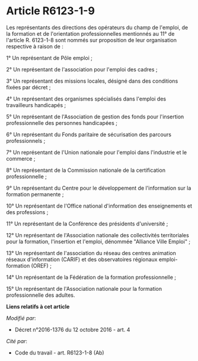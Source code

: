 # Article R6123-1-9

Les représentants des directions des opérateurs du champ de l'emploi, de la formation et de l'orientation professionnelles
mentionnés au 11° de l'article R. 6123-1-8 sont nommés sur proposition de leur organisation respective à raison de :

1° Un représentant de Pôle emploi ;

2° Un représentant de l'association pour l'emploi des cadres ;

3° Un représentant des missions locales, désigné dans des conditions fixées par décret ;

4° Un représentant des organismes spécialisés dans l'emploi des travailleurs handicapés ;

5° Un représentant de l'Association de gestion des fonds pour l'insertion professionnelle des personnes handicapées ;

6° Un représentant du Fonds paritaire de sécurisation des parcours professionnels ;

7° Un représentant de l'Union nationale pour l'emploi dans l'industrie et le commerce ;

8° Un représentant de la Commission nationale de la certification professionnelle ;

9° Un représentant du Centre pour le développement de l'information sur la formation permanente ;

10° Un représentant de l'Office national d'information des enseignements et des professions ;

11° Un représentant de la Conférence des présidents d'université ;

12° Un représentant de l'Association nationale des collectivités territoriales pour la formation, l'insertion et l'emploi,
dénommée "Alliance Ville Emploi" ;

13° Un représentant de l'association du réseau des centres animation réseaux d'information (CARIF) et des observatoires
régionaux emploi-formation (OREF) ;

14° Un représentant de la Fédération de la formation professionnelle ;

15° Un représentant de l'Association nationale pour la formation professionnelle des adultes.

**Liens relatifs à cet article**

_Modifié par_:

  - Décret n°2016-1376 du 12 octobre 2016 - art. 4

_Cité par_:

  - Code du travail - art. R6123-1-8 (Ab)
